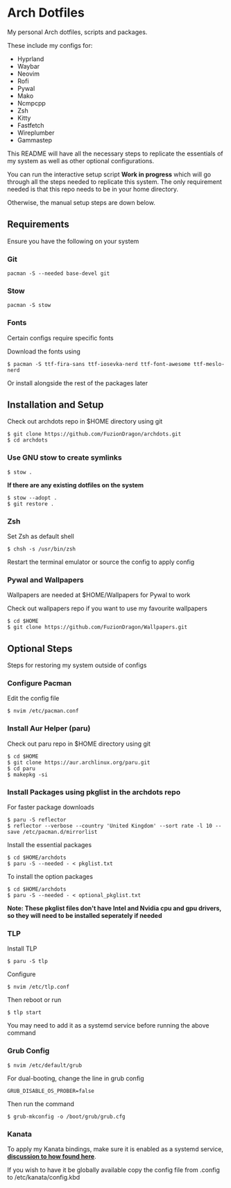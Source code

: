 # Arch Dotfiles

My personal Arch dotfiles, scripts and packages.

These include my configs for:

- Hyprland
- Waybar
- Neovim
- Rofi
- Pywal
- Mako
- Ncmpcpp
- Zsh
- Kitty
- Fastfetch
- Wireplumber
- Gammastep

This README will have all the necessary steps to replicate the essentials of my system as well as other optional configurations.

You can run the interactive setup script **Work in progress** which will go through all the steps needed to replicate this system. The only requirement needed is that this repo needs to be in your home directory.

Otherwise, the manual setup steps are down below.


## Requirements

Ensure you have the following on your system

### Git

```
pacman -S --needed base-devel git
```

### Stow

```
pacman -S stow
```

### Fonts

Certain configs require specific fonts

Download the fonts using

```
$ pacman -S ttf-fira-sans ttf-iosevka-nerd ttf-font-awesome ttf-meslo-nerd 
```

Or install alongside the rest of the packages later


## Installation and Setup

Check out archdots repo in $HOME directory using git

```
$ git clone https://github.com/FuzionDragon/archdots.git
$ cd archdots
```

### Use GNU stow to create symlinks

```
$ stow .
```

**If there are any existing dotfiles on the system**

```
$ stow --adopt .
$ git restore .
```

### Zsh

Set Zsh as default shell

```
$ chsh -s /usr/bin/zsh
```

Restart the terminal emulator or source the config to apply config

### Pywal and Wallpapers 

Wallpapers are needed at $HOME/Wallpapers for Pywal to work

Check out wallpapers repo if you want to use my favourite wallpapers

```
$ cd $HOME
$ git clone https://github.com/FuzionDragon/Wallpapers.git
```


## Optional Steps

Steps for restoring my system outside of configs

### Configure Pacman

Edit the config file

```
$ nvim /etc/pacman.conf 
```

### Install Aur Helper (paru)

Check out paru repo in $HOME directory using git

```
$ cd $HOME
$ git clone https://aur.archlinux.org/paru.git
$ cd paru
$ makepkg -si
```

### Install Packages using pkglist in the archdots repo 

For faster package downloads

```
$ paru -S reflector
$ reflector --verbose --country 'United Kingdom' --sort rate -l 10 --save /etc/pacman.d/mirrorlist
```

Install the essential packages

```
$ cd $HOME/archdots
$ paru -S --needed - < pkglist.txt
```

To install the option packages

```
$ cd $HOME/archdots
$ paru -S --needed - < optional_pkglist.txt
```

**Note: These pkglist files don't have Intel and Nvidia cpu and gpu drivers, so they will need to be installed seperately if needed**

### TLP

Install TLP

```
$ paru -S tlp
```

Configure

```
$ nvim /etc/tlp.conf
```

Then reboot or run

```
$ tlp start
```

You may need to add it as a systemd service before running the above command

### Grub Config

```
$ nvim /etc/default/grub
```

For dual-booting, change the line in grub config

```
GRUB_DISABLE_OS_PROBER=false
```

Then run the command

```
$ grub-mkconfig -o /boot/grub/grub.cfg
```

### Kanata

To apply my Kanata bindings, make sure it is enabled as a systemd service, **[discussion to how found here](https://github.com/jtroo/kanata/discussions/130)**.

If you wish to have it be globally available copy the config file from .config to /etc/kanata/config.kbd
